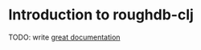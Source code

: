 # Introduction to roughdb-clj

TODO: write [great documentation](http://jacobian.org/writing/what-to-write/)
